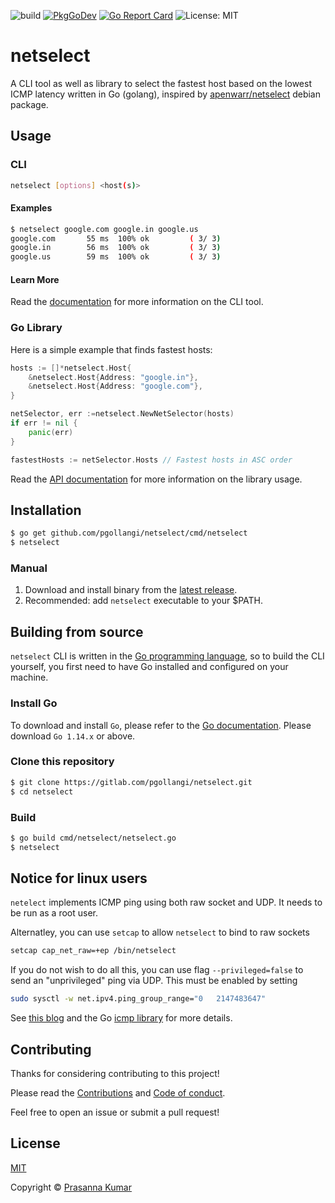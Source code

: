 ![build](https://github.com/pgollangi/netselect/workflows/build/badge.svg?branch=master)
[![PkgGoDev](https://pkg.go.dev/badge/github.com/pgollangi/netselect)](https://pkg.go.dev/github.com/pgollangi/netselect)
[![Go Report Card](https://goreportcard.com/badge/github.com/pgollangi/netselect)](https://goreportcard.com/report/github.com/pgollangi/netselect)
![License: MIT](https://img.shields.io/github/license/pgollangi/netselect)

# netselect

A CLI tool as well as library to select the fastest host based on the lowest ICMP latency written in Go (golang), inspired by [apenwarr/netselect](https://github.com/apenwarr/netselect) debian package.

## Usage

### CLI

```sh
netselect [options] <host(s)>
```
#### Examples
```sh
$ netselect google.com google.in google.us
google.com       55 ms  100% ok         ( 3/ 3)
google.in        56 ms  100% ok         ( 3/ 3)
google.us        59 ms  100% ok         ( 3/ 3)
```
#### Learn More

Read the  [documentation](https://pgollangi.com/netselect)  for more information on the CLI tool.

### Go Library

Here is a simple example that finds fastest hosts:

```go
hosts := []*netselect.Host{
    &netselect.Host{Address: "google.in"},
    &netselect.Host{Address: "google.com"},
}

netSelector, err :=netselect.NewNetSelector(hosts)
if err != nil {
    panic(err)
}

fastestHosts := netSelector.Hosts // Fastest hosts in ASC order
```
Read the  [API documentation](https://pkg.go.dev/github.com/pgollangi/netselect)  for more information on the library usage.

## Installation 

```sh
$ go get github.com/pgollangi/netselect/cmd/netselect
$ netselect
```

### Manual

1. Download and install binary from the [latest release](https://github.com/pgollangi/netselect/releases/latest).
2. Recommended: add `netselect` executable to your $PATH.

## Building from source

`netselect` CLI is written in the [Go programming language](https://golang.org/), so to build the CLI yourself, you first need to have Go installed and configured on your machine.

 ### Install Go

To download and install  `Go`, please refer to the  [Go documentation](https://golang.org/doc/install). Please download  `Go 1.14.x`  or above.

### Clone this repository
```sh
$ git clone https://gitlab.com/pgollangi/netselect.git
$ cd netselect
```
### Build

```sh
$ go build cmd/netselect/netselect.go
$ netselect

```

## Notice for linux users
`netelect` implements ICMP ping using both raw socket and UDP. It needs to be run as a root user.

Alternatley, you can use `setcap` to allow `netselect` to bind to raw sockets
```sh
setcap cap_net_raw=+ep /bin/netselect
```
If you do not wish to do all this, you can use flag `--privileged=false` to send an "unprivileged" ping via UDP. This must be enabled by setting

```sh
sudo sysctl -w net.ipv4.ping_group_range="0   2147483647"
```

See [this blog](https://sturmflut.github.io/linux/ubuntu/2015/01/17/unprivileged-icmp-sockets-on-linux/) and the Go [icmp library](https://pkg.go.dev/golang.org/x/net/icmp?tab=doc) for more details.

## Contributing
Thanks for considering contributing to this project!

Please read the [Contributions](.github/CONTRIBUTING.md) and [Code of conduct](.github/CODE_OF_CONDUCT.md). 

Feel free to open an issue or submit a pull request!

## License

[MIT](LICENSE)

Copyright © [Prasanna Kumar](https://pgollangi.com)
